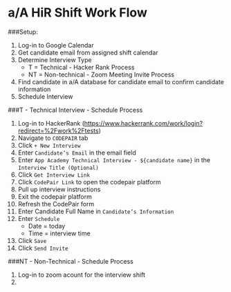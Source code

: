 # a/A HiR Shift Work Flow

###Setup:
1) Log-in to Google Calendar 
2) Get candidate email from assigned shift calendar
3) Determine Interview Type 
    * T = Technical - Hacker Rank Process
    * NT = Non-technical - Zoom Meeting Invite Process
4) Find candidate in a/A database for candidate email to confirm candidate information 
5) Schedule Interview 


###T - Technical Interview - Schedule Process
1) Log-in to HackerRank (https://www.hackerrank.com/work/login?redirect=%2Fwork%2Ftests)
2) Navigate to `CODEPAIR` tab 
3) Click `+ New Interview`
4) Enter `Candidate’s Email` in the email field
5) Enter `App Academy Technical Interview - ${candidate name}` in the `Interview Title (Optional)`
6) Click `Get Interview Link`
7) Click `CodePair Link` to open the codepair platform
8) Pull up interview instructions 
9) Exit the codepair platform 
10) Refresh the CodePair form
11) Enter Candidate Full Name in `Candidate’s Information`
12) Enter `Schedule` 
    * Date = today
    * Time = interview time
13) Click `Save`
14) Click `Send Invite`



###NT - Non-Technical - Schedule Process
1) Log-in to zoom acount for the interview shift 
2) 